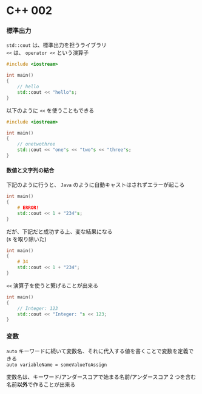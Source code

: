 ﻿# C++ 002

### 標準出力

`std::cout` は、標準出力を担うライブラリ  
`<<` は、 `operator <<` という演算子

```cpp
#include <iostream>

int main()
{
    // hello
    std::cout << "hello"s;
}
```

以下のように `<<` を使うこともできる

```cpp
#include <iostream>

int main()
{
    // onetwothree
    std::cout << "one"s << "two"s << "three"s;
}
```

#### 数値と文字列の結合

下記のように行うと、 `Java` のように自動キャストはされずエラーが起こる

```cpp
int main()
{
    # ERROR!
    std::cout << 1 + "234"s;
}
```

だが、下記だと成功する上、変な結果になる  
(s を取り除いた)

```cpp
int main()
{
    # 34
    std::cout << 1 + "234";
}
```

`<<` 演算子を使うと繋げることが出来る

```cpp
int main()
{
    // Integer: 123
    std::cout << "Integer: "s << 123;
}
```

### 変数

`auto` キーワードに続いて変数名、それに代入する値を書くことで変数を定義できる  
`auto variableName = someValueToAssign`

変数名は、キーワード/アンダースコアで始まる名前/アンダースコア 2 つを含む名前<strong>以外</strong>で作ることが出来る
